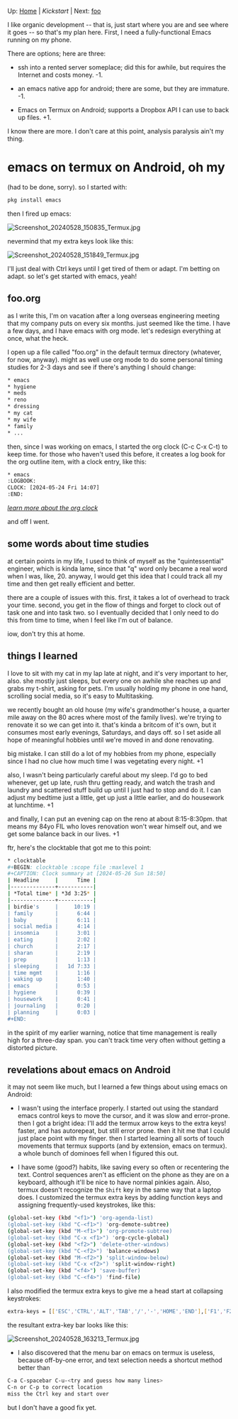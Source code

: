 Up: [Home](README.md) | *Kickstart* | Next: [foo](foo.md)

I like organic development -- that is, just start where you are and see where it goes -- so that's my plan here. First, I need a fully-functional Emacs running on my phone.

There are options; here are three:

- ssh into a rented server someplace; did this for awhile, but requires the Internet and costs money. -1.

- an emacs native app for android; there are some, but they are immature. -1.

 * Emacs on Termux on Android; supports a Dropbox API I can use to back up files. +1.

I know there are more. I don't care at this point, analysis paralysis ain't my thing.

# emacs on termux on Android, oh my

(had to be done, sorry). so I started with:

```bash
pkg install emacs
```

then I fired up emacs:

![Screenshot_20240528_150835_Termux.jpg](https://github.com/billwear/billwear.github.io/assets/18288776/abfef089-88f1-4d0b-953c-0076e105b47d)

nevermind that my extra keys look like this:

![Screenshot_20240528_151849_Termux.jpg](https://github.com/billwear/billwear.github.io/assets/18288776/c3e58cc2-3233-46c3-9671-0f180cbee088)

I'll just deal with Ctrl keys until I get tired of them or adapt. I'm betting on adapt. so let's get started with emacs, yeah!

## foo.org

as I write this, I'm on vacation after a long overseas engineering meeting that my company puts on every six months. just seemed like the time. I have a few days, and I have emacs with org mode. let's redesign everything at once, what the heck. 

I open up a file called "foo.org" in the default termux directory (whatever, for now, anyway). might as well use org mode to do some personal timing studies for 2-3 days and see if there's anything I should change:

```bash
* emacs
* hygiene
* meds
* reno
* dressing
* my cat
* my wife
* family
* ...
```

then, since I was working on emacs, I started the org clock (C-c C-x C-t) to keep time. for those who haven't used this before, it creates a log book for the org outline item, with a clock entry, like this:

```bash
* emacs
:LOGBOOK:
CLOCK: [2024-05-24 Fri 14:07]
:END:
```

*[learn more about the org clock](https://orgmode.org/manual/The-clock-table.html)*

and off I went.

## some words about time studies 

at certain points in my life, I used to think of myself as the "quintessential" engineer, which is kinda lame, since that "q" word only became a real word when I was, like, 20. anyway, I would get this idea that I could track all my time and then get really efficient and better. 

there are a couple of issues with this. first, it takes a lot of overhead to track your time. second, you get in the flow of things and forget to clock out of task one and into task two. so I eventually decided that I only need to do this from time to time, when I feel like I'm out of balance. 

iow, don't try this at home.

## things I learned

I love to sit with my cat in my lap late at night, and it's very important to her, also. she mostly just sleeps, but every one on awhile she reaches up and grabs my t-shirt, asking for pets.  I'm usually holding my phone in one hand, scrolling social media, so it's easy to Multitasking.

we recently bought an old house (my wife's grandmother's house, a quarter mile away on the 80 acres where most of the family lives). we're trying to renovate it so we can get into it.  that's kinda a britcom of it's own, but it consumes most early evenings, Saturdays, and days off. so I set aside all hope of meaningful hobbies until we're moved in and done renovating. 

big mistake. I can still do a lot of my hobbies from my phone, especially since I had no clue how much time I was vegetating every night. +1

also, I wasn't being particularly careful about my sleep. I'd go to bed whenever, get up late, rush thru getting ready, and watch the trash and laundry and scattered stuff build up until I just had to stop and do it. I can adjust my bedtime just a little, get up just a little earlier, and do housework at lunchtime. +1

and finally, I can put an evening cap on the reno at about 8:15-8:30pm. that means my 84yo FIL who loves renovation won't wear himself out, and we get some balance back in our lives. +1

ftr, here's the clocktable that got me to this point:

```bash
* clocktable
#+BEGIN: clocktable :scope file :maxlevel 1
#+CAPTION: Clock summary at [2024-05-26 Sun 18:50]
| Headline     |      Time |
|--------------+-----------|
| *Total time* | *3d 3:25* |
|--------------+-----------|
| birdie's     |     10:19 |
| family       |      6:44 |
| baby         |      6:11 |
| social media |      4:14 |
| insomnia     |      3:01 |
| eating       |      2:02 |
| church       |      2:17 |
| sharan       |      2:19 |
| prep         |      1:13 |
| sleeping     |   1d 7:33 |
| time mgmt    |      1:16 |
| waking up    |      1:40 |
| emacs        |      0:53 |
| hygiene      |      0:39 |
| housework    |      0:41 |
| journaling   |      0:20 |
| planning     |      0:03 |
#+END:
```

in the spirit of my earlier warning, notice that time management is really high for a three-day span. you can't track time very often without getting a distorted picture. 

## revelations about emacs on Android 

it may not seem like much, but I learned a few things about using emacs on Android:

* I wasn't using the interface properly. I started out using the standard emacs control keys to move the cursor, and it was slow and error-prone. then I got a bright idea: I'll add the termux arrow keys to the extra keys! faster, and has autorepeat, but still error prone. then it hit me that I could just place point with my finger. then I started learning all sorts of touch movements that termux supports (and by extension, emacs on termux). a whole bunch of dominoes fell when I figured this out. 

* I have some (good?) habits, like saving every so often or recentering the text. Control sequences aren't as efficient on the phone as they are on a keyboard, although it'll be nice to have normal pinkies again. Also, termux doesn't recognize the ```Shift``` key in the same way that a laptop does.  I customized the termux extra keys by adding function keys and assigning frequently-used keystrokes, like this:

```bash
(global-set-key (kbd "<f1>") 'org-agenda-list)
(global-set-key (kbd "C-<f1>") 'org-demote-subtree)
(global-set-key (kbd "M-<f1>") 'org-promote-subtree)
(global-set-key (kbd "C-x <f1>") 'org-cycle-global)
(global-set-key (kbd "<f2>") 'delete-other-windows)
(global-set-key (kbd "C-<f2>") 'balance-windows)
(global-set-key (kbd "M-<f2>") 'split-window-below)
(global-set-key (kbd "C-x <f2>") 'split-window-right)
(global-set-key (kbd "<f4>") 'save-buffer)
(global-set-key (kbd "C-<f4>") 'find-file)
```

I also modified the termux extra keys to give me a head start at collapsing keystrokes:

```bash
extra-keys = [['ESC','CTRL','ALT','TAB','/','-','HOME','END'],['F1','F2','F3','F4','F5','F6','F7','F8','F9','F10','F11','F12']]
```

the resultant extra-key bar looks like this:

![Screenshot_20240528_163213_Termux.jpg](https://github.com/billwear/billwear.github.io/assets/18288776/4d236c77-be87-4259-a83e-b178a48f2c87)

* I also discovered that the menu bar on emacs on termux is useless, because off-by-one error, and text selection needs a shortcut method better than

```bash
C-a C-spacebar C-u-<try and guess how many lines>
C-n or C-p to correct location
miss the Ctrl key and start over
```

but I don't have a good fix yet. 